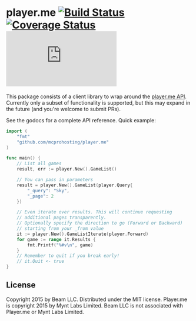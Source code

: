 # player.me [![Build Status](https://travis-ci.org/MCProHosting/player.me.svg?branch=master)](https://travis-ci.org/MCProHosting/player.me) [![Coverage Status](https://coveralls.io/repos/MCProHosting/player.me/badge.svg?branch=master)](https://coveralls.io/r/MCProHosting/player.me?branch=master) [![godoc reference](https://godoc.org/github.com/mcprohosting/player.me?status.png)](https://godoc.org/github.com/MCProHosting/player.me)


This package consists of a client library to wrap around the [player.me API](http://docs.playerme.apiary.io/). Currently only a subset of functionality is supported, but this may expand in the future (and you're welcome to submit PRs).

See the godocs for a complete API reference. Quick example:

```go
import (
    "fmt"
    "github.com/mcprohosting/player.me"
)

func main() {
    // List all games
    result, err := player.New().GameList()

    // You can pass in parameters
    result = player.New().GameList(player.Query{
        "_query": "Sky",
        "_page": 2
    })

    // Even iterate over results. This will continue requesting
    // additional pages transparently.
    // Optionally specify the direction to go (Forward or Backward)
    // starting from your _from value
    it := player.New().GameListIterate(player.Forward)
    for game := range it.Results {
        fmt.Printf("%#v\n", game)
    }
    // Remember to quit if you break early!
    // it.Quit <- true
}
```

## License

Copyright 2015 by Beam LLC. Distributed under the MIT license. Player.me is copyright 2015 by Mynt Labs Limited. Beam LLC is not associated with Player.me or Mynt Labs Limited.
